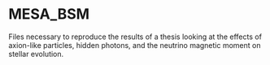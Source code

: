 # MESA_BSM
Files necessary to reproduce the results of a thesis looking at the effects of axion-like particles, hidden photons, and the neutrino magnetic moment on stellar evolution.
